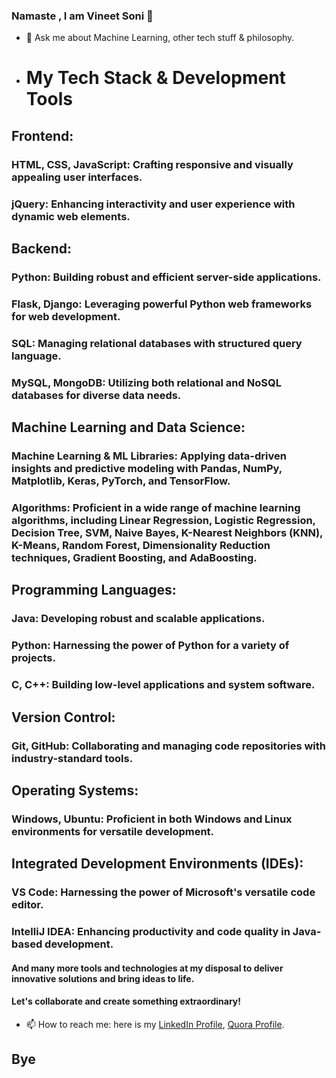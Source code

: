 ### Namaste , I am Vineet Soni 👋

<!-- 
- 🔭 I’m currently working in the area of Unmanned Aerial Vehicles (Communication & Authentication).
- 🌱 I’m currently learning about Security and Crypto, Laxtex, SPAN AVISPA Tool.
-->
- 💬 Ask me about Machine Learning, other tech stuff & philosophy.
- # My Tech Stack & Development Tools
## Frontend:
### HTML, CSS, JavaScript: Crafting responsive and visually appealing user interfaces.
### jQuery: Enhancing interactivity and user experience with dynamic web elements.

## Backend:
### Python: Building robust and efficient server-side applications.
### Flask, Django: Leveraging powerful Python web frameworks for web development.
### SQL: Managing relational databases with structured query language.
### MySQL, MongoDB: Utilizing both relational and NoSQL databases for diverse data needs.

## Machine Learning and Data Science:
### Machine Learning & ML Libraries: Applying data-driven insights and predictive modeling with Pandas, NumPy, Matplotlib, Keras, PyTorch, and TensorFlow.
### Algorithms: Proficient in a wide range of machine learning algorithms, including Linear Regression, Logistic Regression, Decision Tree, SVM, Naive Bayes, K-Nearest Neighbors (KNN), K-Means, Random Forest, Dimensionality Reduction techniques, Gradient Boosting, and AdaBoosting.

## Programming Languages:
### Java: Developing robust and scalable applications.
### Python: Harnessing the power of Python for a variety of projects.
### C, C++: Building low-level applications and system software.

## Version Control:
### Git, GitHub: Collaborating and managing code repositories with industry-standard tools.

## Operating Systems:
### Windows, Ubuntu: Proficient in both Windows and Linux environments for versatile development.

## Integrated Development Environments (IDEs):
### VS Code: Harnessing the power of Microsoft's versatile code editor.
### IntelliJ IDEA: Enhancing productivity and code quality in Java-based development.
#### And many more tools and technologies at my disposal to deliver innovative solutions and bring ideas to life.
#### Let's collaborate and create something extraordinary!
- 📫 How to reach me: here is my [LinkedIn Profile](https://www.linkedin.com/in/vineet-soni-61931714b/), [Quora Profile](https://www.quora.com/profile/Vineet-Soni-5).
<!--
<img src= "https://github-readme-stats.vercel.app/api?username=vineetson&&show_icons=true&title_color=ffffff&icon_color=bb2acf&text_color=daf7dc&bg_color=151515">
-->
## Bye
